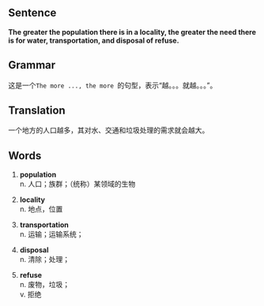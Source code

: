 ## Sentence

**The greater the population there is in a locality, the greater the need there is for water, transportation, and disposal of refuse.**   

## Grammar   

这是一个`The more ..., the more `的句型，表示“越。。。就越。。。”。

## Translation

一个地方的人口越多，其对水、交通和垃圾处理的需求就会越大。   

## Words   

1. **population**   
n. 人口；族群；（统称）某领域的生物

2. **locality**   
n. 地点，位置   

3. **transportation**   
n. 运输；运输系统；   

4. **disposal**    
n. 清除；处理；   

5. **refuse**    
n. 废物，垃圾；   
v. 拒绝   
